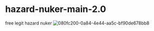 # hazard-nuker-main-2.0
free legit hazard nuker
![080fc200-0a84-4e44-aa5c-bf90de678bb8](https://user-images.githubusercontent.com/113308827/190927491-d3f25886-55b4-42e6-8b41-5dc5f0fcba1a.png)

